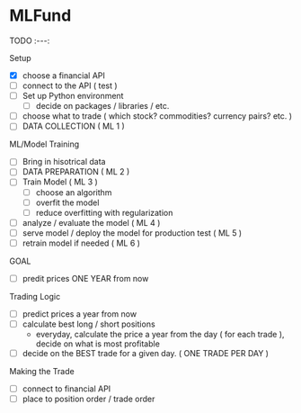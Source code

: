 # MLFund 

TODO 
:---:

Setup 
- [X] choose a financial API 
- [ ] connect to the API ( test ) 
- [ ] Set up Python environment 
  - [ ] decide on packages / libraries / etc. 
- [ ] choose what to trade ( which stock? commodities? currency pairs? etc. ) 
- [ ] DATA COLLECTION ( ML 1 )  
 
ML/Model Training
- [ ] Bring in hisotrical data 
- [ ] DATA PREPARATION ( ML 2 )
- [ ] Train Model ( ML 3 ) 
   - [ ] choose an algorithm 
   - [ ] overfit the model 
   - [ ] reduce overfitting with regularization 
- [ ] analyze / evaluate the model ( ML 4 ) 
- [ ] serve model / deploy the model for production test ( ML 5 ) 
- [ ] retrain model if needed ( ML 6 ) 

GOAL 
- [ ] predit prices ONE YEAR from now 

Trading Logic 
- [ ] predict prices a year from now 
- [ ] calculate best long / short positions 
   - everyday, calculate the price a year from the day ( for each trade ), decide on what is most profitable 
- [ ] decide on the BEST trade for a given day. ( ONE TRADE PER DAY ) 

Making the Trade
- [ ] connect to financial API 
- [ ] place to position order / trade order 
